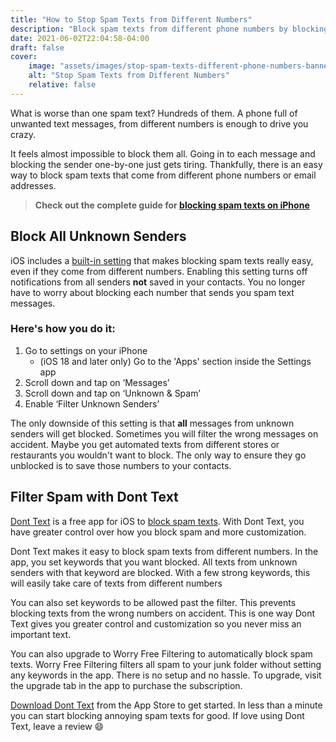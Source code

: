 ```yaml
---
title: "How to Stop Spam Texts from Different Numbers"
description: "Block spam texts from different phone numbers by blocking spam text messages based on content instead of blocking individual phone numbers."
date: 2021-06-02T22:04:58-04:00
draft: false
cover:
    image: "assets/images/stop-spam-texts-different-phone-numbers-banner.png"
    alt: "Stop Spam Texts from Different Numbers"
    relative: false 
---
```


What is worse than one spam text? Hundreds of them. A phone full of unwanted text messages, from different numbers is enough to drive you crazy.

It feels almost impossible to block them all. Going in to each message and blocking the sender one-by-one just gets tiring. Thankfully, there is an easy way to block spam texts that come from different phone numbers or email addresses. 

> **Check out the complete guide for [blocking spam texts on iPhone](/blog/how-to-block-spam-texts-on-iphone)**

## Block All Unknown Senders

iOS includes a [built-in setting](https://support.apple.com/guide/iphone/block-filter-and-report-messages-iph203ab0be4/ios) that makes blocking spam texts really easy, even if they come from different numbers. Enabling this setting turns off notifications from all senders **not** saved in your contacts. You no longer have to worry about blocking each number that sends you spam text messages. 

### Here's how you do it:

1. Go to settings on your iPhone
    * (iOS 18 and later only) Go to the 'Apps' section inside the Settings app
2. Scroll down and tap on ‘Messages’
3. Scroll down and tap on ‘Unknown & Spam’
4. Enable ‘Filter Unknown Senders’

The only downside of this setting is that **all** messages from unknown senders will get blocked. Sometimes you will filter the wrong messages on accident. Maybe you get automated texts from different stores or restaurants you wouldn't want to block. The only way to ensure they go unblocked is to save those numbers to your contacts. 

## Filter Spam with Dont Text

[Dont Text](https://apps.apple.com/us/app/dont-text/id1540836811) is a free app for iOS to [block spam texts](/blog/block-spam-texts). With Dont Text, you have greater control over how you block spam and more customization.

Dont Text makes it easy to block spam texts from different numbers. In the app, you set keywords that you want blocked. All texts from unknown senders with that keyword are blocked. With a few strong keywords, this will easily take care of texts from different numbers

You can also set keywords to be allowed past the filter. This prevents blocking texts from the wrong numbers on accident. This is one way Dont Text gives you greater control and customization so you never miss an important text.

You can also upgrade to Worry Free Filtering to automatically block spam texts. Worry Free Filtering filters all spam to your junk folder without setting any keywords in the app. There is no setup and no hassle. To upgrade, visit the upgrade tab in the app to purchase the subscription.

[Download Dont Text](https://apps.apple.com/us/app/dont-text/id1540836811) from the App Store to get started. In less than a minute you can start blocking annoying spam texts for good. If love using Dont Text, leave a review :smile:
